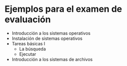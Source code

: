 # Ejemplos para el examen de evaluación

- Introducción a los sistemas operativos
- Instalación de sistemas operativos
- Tareas básicas I
  - La búsqueda
  - Ejecutar
- Introducción a los sistemas de archivos
